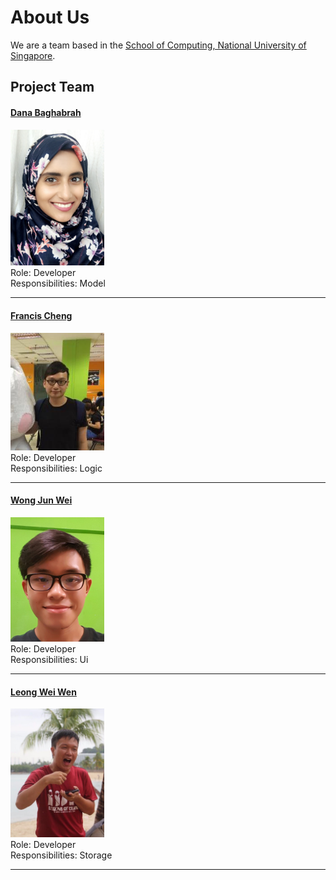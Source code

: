 # About Us

We are a team based in the [School of Computing, National University of Singapore](http://www.comp.nus.edu.sg).

## Project Team

#### [Dana Baghabrah](http://github.com/danab101)
<img src="images/danab101.png" width="150"><br>
Role: Developer <br>
Responsibilities: Model

-----

#### [Francis Cheng](http://github.com/francischeng070)
<img src="images/francischeng070.png" width="150"><br>
Role: Developer <br>
Responsibilities: Logic

-----

#### [Wong Jun Wei](http://github.com/wjunwei94)
<img src="images/wjunwei94.png" width="150"><br>
Role: Developer <br>
Responsibilities: Ui

-----

#### [Leong Wei Wen](https://github.com/lwwenz)
<img src="images/lwwenz.png" width="150"><br>
 Role: Developer <br>
 Responsibilities: Storage

 -----
